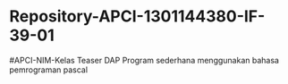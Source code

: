 # Repository-APCI-1301144380-IF-39-01
 #APCI-NIM-Kelas
            Teaser DAP
            Program sederhana menggunakan bahasa pemrograman pascal
